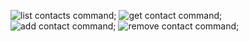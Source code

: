![list contacts command](https://ibb.co/vZsMXw1);
![get contact command](https://ibb.co/LJPFkD8);
![add contact command](https://ibb.co/BZnCr61);
![remove contact command](https://ibb.co/wBrqWxS);
